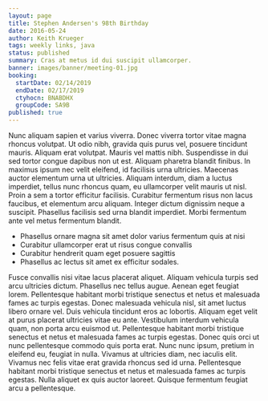 ```yaml
---
layout: page
title: Stephen Andersen's 98th Birthday
date: 2016-05-24
author: Keith Krueger
tags: weekly links, java
status: published
summary: Cras at metus id dui suscipit ullamcorper.
banner: images/banner/meeting-01.jpg
booking:
  startDate: 02/14/2019
  endDate: 02/17/2019
  ctyhocn: BNABDHX
  groupCode: SA9B
published: true
---
```

Nunc aliquam sapien et varius viverra. Donec viverra tortor vitae magna rhoncus volutpat. Ut odio nibh, gravida quis purus vel, posuere tincidunt mauris. Aliquam erat volutpat. Mauris vel mattis nibh. Suspendisse in dui sed tortor congue dapibus non ut est. Aliquam pharetra blandit finibus. In maximus ipsum nec velit eleifend, id facilisis urna ultricies. Maecenas auctor elementum urna ut ultricies. Aliquam interdum, diam a luctus imperdiet, tellus nunc rhoncus quam, eu ullamcorper velit mauris ut nisl. Proin a sem a tortor efficitur facilisis. Curabitur fermentum risus non lacus faucibus, et elementum arcu aliquam. Integer dictum dignissim neque a suscipit. Phasellus facilisis sed urna blandit imperdiet. Morbi fermentum ante vel metus fermentum blandit.

* Phasellus ornare magna sit amet dolor varius fermentum quis at nisi
* Curabitur ullamcorper erat ut risus congue convallis
* Curabitur hendrerit quam eget posuere sagittis
* Phasellus ac lectus sit amet ex efficitur sodales.

Fusce convallis nisi vitae lacus placerat aliquet. Aliquam vehicula turpis sed arcu ultricies dictum. Phasellus nec tellus augue. Aenean eget feugiat lorem. Pellentesque habitant morbi tristique senectus et netus et malesuada fames ac turpis egestas. Donec malesuada vehicula nisl, sit amet luctus libero ornare vel. Duis vehicula tincidunt eros ac lobortis.
Aliquam eget velit at purus placerat ultricies vitae eu ante. Vestibulum interdum vehicula quam, non porta arcu euismod ut. Pellentesque habitant morbi tristique senectus et netus et malesuada fames ac turpis egestas. Donec quis orci ut nunc pellentesque commodo quis porta erat. Nunc nunc ipsum, pretium in eleifend eu, feugiat in nulla. Vivamus at ultricies diam, nec iaculis elit. Vivamus nec felis vitae erat gravida rhoncus sed id urna. Pellentesque habitant morbi tristique senectus et netus et malesuada fames ac turpis egestas. Nulla aliquet ex quis auctor laoreet. Quisque fermentum feugiat arcu a pellentesque.
